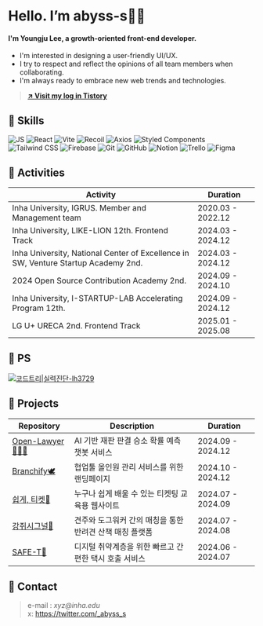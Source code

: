 # Hello. I’m abyss-s👋🏻
#### I'm Youngju Lee, a growth-oriented front-end developer.
- I'm interested in designing a user-friendly UI/UX.
- I try to respect and reflect the opinions of all team members when collaborating.
- I'm always ready to embrace new web trends and technologies.
> **[↗️ Visit my log in Tistory](https://tomymoon.tistory.com/)**

## 🔧 Skills
![JS](https://img.shields.io/badge/JavaScript-F7DF1E?style=for-the-badge&logo=JavaScript&logoColor=white)
![React](https://img.shields.io/badge/React-20232A?style=for-the-badge&logo=react&logoColor=61DAFB)
![Vite](https://img.shields.io/badge/vite-%23646CFF.svg?style=for-the-badge&logo=vite&logoColor=white)
![Recoil](https://img.shields.io/badge/Recoil-3578E5?style=for-the-badge&logo=recoil&logoColor=white)
![Axios](https://img.shields.io/badge/Axios-5A29E4?style=for-the-badge&logo=axios&logoColor=white)
![Styled Components](https://img.shields.io/badge/styled--components-DB7093?style=for-the-badge&logo=styled-components&logoColor=white)
![Tailwind CSS](https://img.shields.io/badge/Tailwind_CSS-38B2AC?style=for-the-badge&logo=tailwind-css&logoColor=white)
![Firebase](https://img.shields.io/badge/Firebase-FFCA28?style=for-the-badge&logo=firebase&logoColor=white)
![Git](https://img.shields.io/badge/GIT-E44C30?style=for-the-badge&logo=git&logoColor=white)
![GitHub](https://img.shields.io/badge/GITHUB-181717?style=for-the-badge&logo=git&logoColor=white)
![Notion](https://img.shields.io/badge/Notion-000000?style=for-the-badge&logo=notion&logoColor=white)
![Trello](https://img.shields.io/badge/Trello-0052CC?style=for-the-badge&logo=trello&logoColor=white)
![Figma](https://img.shields.io/badge/Figma-F24E1E?style=for-the-badge&logo=figma&logoColor=white)

## 🎈 Activities
| Activity                                                         | Duration              |
| ------------------------------------------------------------------ | --------------------- |
| Inha University, IGRUS. Member and Management team                                    | 2020.03 - 2022.12     |
| Inha University, LIKE-LION 12th. Frontend Track                   | 2024.03 - 2024.12     |
| Inha University, National Center of Excellence in SW, Venture Startup Academy 2nd.                   | 2024.03 - 2024.12     |
| 2024 Open Source Contribution Academy 2nd.                     | 2024.09 - 2024.10     |
| Inha University, I-STARTUP-LAB Accelerating Program 12th.                      | 2024.09 - 2024.12     |
| LG U+ URECA 2nd. Frontend Track                                       | 2025.01 - 2025.08     |

## 💎 PS
[![코드트리|실력진단-lh3729](https://banner.codetree.ai/v1/banner/lh3729)](https://www.codetree.ai/profiles/lh3729)

## 🔎 Projects
| Repository                                                             | Description                                               | Duration              |
| ---------------------------------------------------------------------- | --------------------------------------------------------- | --------------------- |
| [Open-Lawyer👨🏻‍⚖️](https://github.com/InhaCapstone2024/Open-Lawyer)     | AI 기반 재판 판결 승소 확률 예측 챗봇 서비스   | 2024.09 - 2024.12     |
| [Branchify🕊️](https://github.com/merging-Branchify/Branchify_FE)       | 협업툴 올인원 관리 서비스를 위한 랜딩페이지 | 2024.10 - 2024.12     |
| [쉽게, 티켓🎫](https://github.com/Easy-Ti-cket/easy-ticket)              | 누구나 쉽게 배울 수 있는 티켓팅 교육용 웹사이트            | 2024.07 - 2024.09     |
| [강쥐시그널🐶](https://github.com/likelion-inha-hackathon-2/Meong-Signal-FE) | 견주와 도그워커 간의 매칭을 통한 반려견 산책 매칭 플랫폼   | 2024.07 - 2024.08     |
| [SAFE-T🚕](https://github.com/likelion-inha-hackathon-2/Summerthon-FE)   | 디지털 취약계층을 위한 빠르고 간편한 택시 호출 서비스| 2024.06 - 2024.07     |

## 💌 Contact

> e-mail : _xyz@inha.edu_  
> x: <https://twitter.com/_abyss_s>

